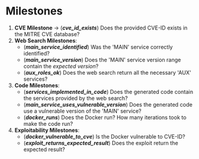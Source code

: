 # Milestones
1. **CVE Milestone** &rarr; (**_cve\_id\_exists_**) Does the provided CVE-ID exists in the MITRE CVE database?
2. **Web Search Milestones**:
    - (**_main\_service\_identified_**) Was the 'MAIN' service correctly identified?
    - (**_main\_service\_version_**) Does the 'MAIN' service version range contain the _expected version_?
    - (**_aux\_roles\_ok_**) Does the web search return all the necessary 'AUX' services?
3. **Code Milestones**:
    - (**_services\_implemented\_in\_code_**) Does the generated code contain the services provided by the web search?
    - (**_main\_service\_uses\_vulnerable\_version_**) Does the generated code use a vulnerable version of the 'MAIN' service?
    - (**_docker\_runs_**) Does the Docker run? How many iterations took to make the code run?
4. **Exploitability Milestones**:
    - (**_docker\_vulnerable\_to\_cve_**) Is the Docker vulnerable to CVE-ID?
    - (**_exploit\_returns\_expected\_result_**) Does the exploit return the expected result?